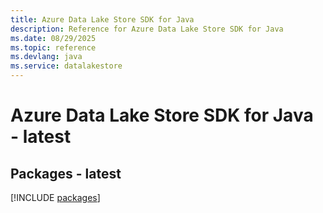 ```yaml
---
title: Azure Data Lake Store SDK for Java
description: Reference for Azure Data Lake Store SDK for Java
ms.date: 08/29/2025
ms.topic: reference
ms.devlang: java
ms.service: datalakestore
---
```

# Azure Data Lake Store SDK for Java - latest
## Packages - latest
[!INCLUDE [packages](data-lake-store-index.md)]